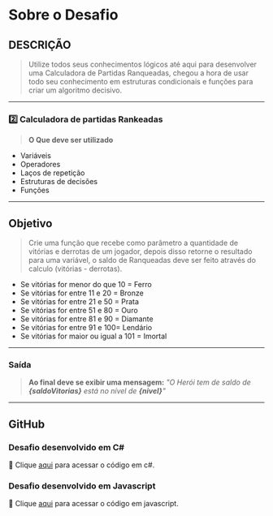 # **Sobre o Desafio**

## DESCRIÇÃO

> Utilize todos seus conhecimentos lógicos até aqui para desenvolver uma Calculadora de Partidas Ranqueadas, chegou a hora de usar todo seu conhecimento em estruturas condicionais e funções para criar um algoritmo decisivo.

---

### 2️⃣ Calculadora de partidas Rankeadas

> **O Que deve ser utilizado**

- Variáveis  
- Operadores  
- Laços de repetição  
- Estruturas de decisões  
- Funções

---

## Objetivo

> Crie uma função que recebe como parâmetro a quantidade de vitórias e derrotas de um jogador, depois disso retorne o resultado para uma variável, o saldo de Ranqueadas deve ser feito através do calculo (vitórias - derrotas).

- Se vitórias for menor do que 10 = Ferro  
- Se vitórias for entre 11 e 20 = Bronze  
- Se vitórias for entre 21 e 50 = Prata  
- Se vitórias for entre 51 e 80 = Ouro  
- Se vitórias for entre 81 e 90 = Diamante  
- Se vitórias for entre 91 e 100= Lendário  
- Se vitórias for maior ou igual a 101 = Imortal

---

### Saída

> **Ao final deve se exibir uma mensagem:**  *"O Herói tem de saldo de **{saldoVitorias}** está no nível de **{nivel}**"*

---

## GitHub

### Desafio desenvolvido em C#

🔗 Clique [aqui](https://github.com/Lucas-RM/desafios-de-codigo-curso-gft-dio/blob/main/CalculadoraDePartidasRankeadas/Csharp/Program.cs) para acessar o código em c#.

### Desafio desenvolvido em Javascript

🔗 Clique [aqui](https://github.com/Lucas-RM/desafios-de-codigo-curso-gft-dio/blob/main/CalculadoraDePartidasRankeadas/Javascript/Program.js) para acessar o código em javascript.
